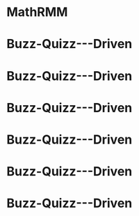# MathRMM
# Buzz-Quizz---Driven
# Buzz-Quizz---Driven
# Buzz-Quizz---Driven
# Buzz-Quizz---Driven
# Buzz-Quizz---Driven
# Buzz-Quizz---Driven
